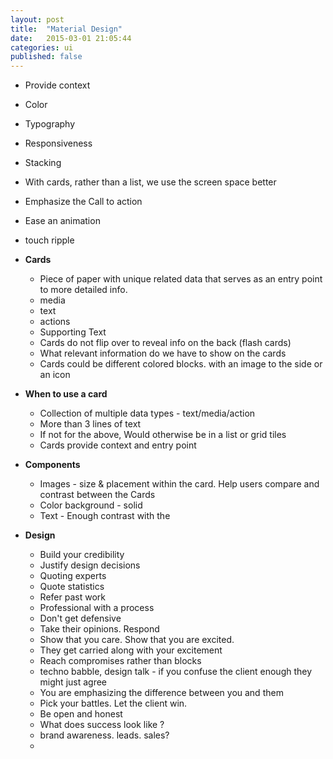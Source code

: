 ```yaml
---
layout: post
title:  "Material Design"
date:   2015-03-01 21:05:44
categories: ui
published: false
---
```


* Provide context
* Color
* Typography
* Responsiveness
* Stacking
* With cards, rather than a list, we use the screen space better
* Emphasize the Call to action
* Ease an animation
* touch ripple

* __Cards__
  * Piece of paper with unique related data that serves as an entry point to more detailed info. 
  * media
  * text
  * actions
  * Supporting Text
  * Cards do not flip over to reveal info on the back (flash cards)
  * What relevant information do we have to show on the cards
  * Cards could be different colored blocks. with an image to the side or an icon

* __When to use a card__
  * Collection of multiple data types - text/media/action
  * More than 3 lines of text
  * If not for the above, Would otherwise be in a list or grid tiles
  * Cards provide context and entry point

* __Components__
  * Images - size & placement within the card. Help users compare and contrast between the Cards
  * Color background - solid
  * Text - Enough contrast with the 

* __Design__
  * Build your credibility
  * Justify design decisions
  * Quoting experts
  * Quote statistics
  * Refer past work
  * Professional with a process
  * Don't get defensive
  * Take their opinions. Respond 
  * Show that you care. Show that you are excited.
  * They get carried along with your excitement
  * Reach compromises rather than blocks
  * techno babble, design talk - if you confuse the client enough they might just agree
  * You are emphasizing the difference between you and them
  * Pick your battles. Let the client win.
  * Be open and honest
  * What does success look like ?
  * brand awareness. leads. sales?
  * 

